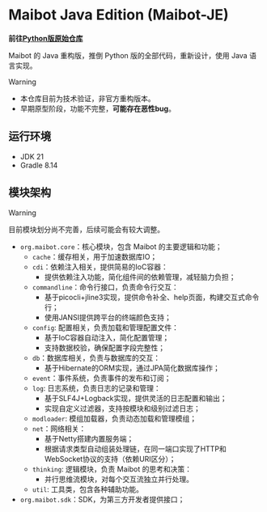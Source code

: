 # Maibot Java Edition (Maibot-JE)

**前往[Python版原始仓库](https://github.com/MaiM-with-u/MaiBot)**

Maibot 的 Java 重构版，推倒 Python 版的全部代码，重新设计，使用 Java 语言实现。

> [!WARNING]
> - 本仓库目前为技术验证，非官方重构版本。
> - 早期原型阶段，功能不完整，**可能存在恶性bug**。

## 运行环境
- JDK 21
- Gradle 8.14

## 模块架构

> [!WARNING]
> 目前模块划分尚不完善，后续可能会有较大调整。

- `org.maibot.core`：核心模块，包含 Maibot 的主要逻辑和功能；
  - `cache`：缓存相关，用于加速数据库IO；
  - `cdi`：依赖注入相关，提供简易的IoC容器：
    - 提供依赖注入功能，简化组件间的依赖管理，减轻脑力负担；
  - `commandline`：命令行接口，负责命令行交互：
    - 基于picocli+jline3实现，提供命令补全、help页面，构建交互式命令行；
    - 使用JANSI提供跨平台的终端颜色支持；
  - `config`: 配置相关，负责加载和管理配置文件：
    - 基于IoC容器自动注入，简化配置管理；
    - 支持数据校验，确保配置字段完整性；
  - `db`：数据库相关，负责与数据库的交互：
    - 基于Hibernate的ORM实现，通过JPA简化数据库操作；
  - `event`：事件系统，负责事件的发布和订阅；
  - `log`: 日志系统，负责日志的记录和管理：
    - 基于SLF4J+Logback实现，提供灵活的日志配置和输出；
    - 实现自定义过滤器，支持按模块和级别过滤日志；
  - `modloader`: 模组加载器，负责动态加载和管理模组；
  - `net`：网络相关：
    - 基于Netty搭建内置服务端；
    - 根据请求类型自动组装处理链，在同一端口实现了HTTP和WebSocket协议的支持（依赖URI区分）；
  - `thinking`: 逻辑模块，负责 Maibot 的思考和决策：
    - 并行思维流模块，对每个交互流独立并行处理。
  - `util`: 工具类，包含各种辅助功能。
- `org.maibot.sdk`：SDK，为第三方开发者提供接口；